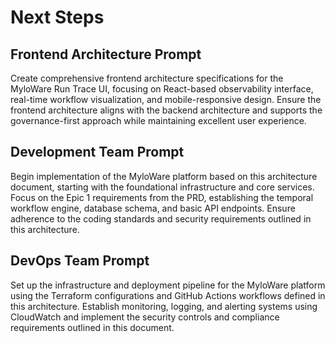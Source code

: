# Next Steps

## Frontend Architecture Prompt

Create comprehensive frontend architecture specifications for the MyloWare Run Trace UI, focusing on React-based observability interface, real-time workflow visualization, and mobile-responsive design. Ensure the frontend architecture aligns with the backend architecture and supports the governance-first approach while maintaining excellent user experience.

## Development Team Prompt

Begin implementation of the MyloWare platform based on this architecture document, starting with the foundational infrastructure and core services. Focus on the Epic 1 requirements from the PRD, establishing the temporal workflow engine, database schema, and basic API endpoints. Ensure adherence to the coding standards and security requirements outlined in this architecture.

## DevOps Team Prompt

Set up the infrastructure and deployment pipeline for the MyloWare platform using the Terraform configurations and GitHub Actions workflows defined in this architecture. Establish monitoring, logging, and alerting systems using CloudWatch and implement the security controls and compliance requirements outlined in this document.
